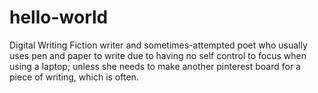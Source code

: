 # hello-world
Digital Writing
Fiction writer and sometimes-attempted poet who usually uses pen and paper to write due to having no self control to focus when using a laptop; unless she needs to make another pinterest board for a piece of writing, which is often.
